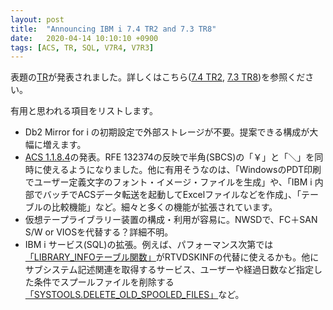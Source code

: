```yaml
---
layout: post
title:  "Announcing IBM i 7.4 TR2 and 7.3 TR8"
date:   2020-04-14 10:10:10 +0900
tags: [ACS, TR, SQL, V7R4, V7R3]
---
```

表題の[TR](https://www.ibm.com/support/pages/node/1119129)が発表されました。詳しくはこちら([7.4 TR2](https://www.ibm.com/support/pages/ibm-i-74-tr2-enhancements), [7.3 TR8](https://www.ibm.com/support/pages/node/6155511))を参照ください。

有用と思われる項目をリストします。

* Db2 Mirror for i の初期設定で外部ストレージが不要。提案できる構成が大幅に増えます。
* [ACS 1.1.8.4](https://www.ibm.com/support/pages/ibm-i-access-client-solutions-1184)の発表。RFE 132374の反映で半角(SBCS)の「￥」と「＼」を同時に使えるようになりました。他に有用そうなのは、「WindowsのPDT印刷でユーザー定義文字のフォント・イメージ・ファイルを生成」や、「IBM i 内部でバッチでACSデータ転送を起動してExcelファイルなどを作成」、「テーブルの比較機能」など。細々と多くの機能が拡張されています。
* 仮想テープライブラリー装置の構成・利用が容易に。NWSDで、FC＋SAN S/W or VIOSを代替する？詳細不明。
* IBM i サービス(SQL)の拡張。例えば、パフォーマンス次第では[「LIBRARY_INFOテーブル関数」](https://www.ibm.com/docs/en/i/7.4?topic=services-library-info-table-function)がRTVDSKINFの代替に使えるかも。他にサブシステム記述関連を取得するサービス、ユーザーや経過日数など指定した条件でスプールファイルを削除する[「SYSTOOLS.DELETE_OLD_SPOOLED_FILES」](https://www.ibm.com/support/pages/node/6174519)など。

